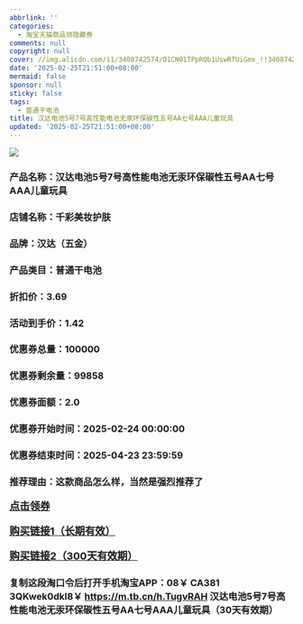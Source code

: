 ```yaml
---
abbrlink: ''
categories:
  - 淘宝天猫商品领隐藏券
comments: null
copyright: null
cover: //img.alicdn.com/i1/3408742574/O1CN01TPpRQb1UswRTUiGmx_!!3408742574.jpg
date: '2025-02-25T21:51:00+08:00'
mermaid: false
sponsor: null
sticky: false
tags:
  - 普通干电池
title: 汉达电池5号7号高性能电池无汞环保碳性五号AA七号AAA儿童玩具
updated: '2025-02-25T21:51:00+08:00'
--- 
```


![](//img.alicdn.com/i1/3408742574/O1CN01TPpRQb1UswRTUiGmx_!!3408742574.jpg)

### 产品名称：汉达电池5号7号高性能电池无汞环保碳性五号AA七号AAA儿童玩具
### 店铺名称：千彩美妆护肤
### 品牌：汉达（五金）
### 产品类目：普通干电池
### 折扣价：3.69
### 活动到手价：1.42
### 优惠券总量：100000
### 优惠券剩余量：99858
### 优惠券面额：2.0
### 优惠券开始时间：2025-02-24 00:00:00	
### 优惠券结束时间：2025-04-23 23:59:59	
### 推荐理由：这款商品怎么样，当然是强烈推荐了

<p style="font-size: 18px; font-weight: bold;">
  <a href="这款商品太牛了！销售太火爆以至于没有设置" target="_blank">点击领券</a>
</p>
<p style="font-size: 18px; font-weight: bold;">
  <a href="https://s.click.taobao.com/t?e=m%3D2%26s%3Djl0SN4Ao3P5w4vFB6t2Z2ueEDrYVVa64LKpWJ%2Bin0XLjf2vlNIV67kkfnVn6TwKdNq%2BDna%2F8eQf3ID%2FV1RqsF4wnCJeELi4I%2FIEn%2BS1IjHAB0ghlTd7WlZVm%2FOAUUFw71qrpxiwMoCNxc1AtbZGVS5O4bNdv7AvqdLgoabLT8I4LZMqoQW%2BfuB6GmlJyRiVTKWqBM3KCg2VkZATTSU%2Bh5NfudTp7CYc7lSdoMC8oGFDh2xKPW%2FAxkT2aiVSFNfvmZl5861DN4BWPgysBSxHfUOXVLEPDWL245tOo4vjX2FuFtOmnm0MOMiGFCzYOOqAQ" target="_blank">购买链接1（长期有效）</a>
</p>
<p style="font-size: 18px; font-weight: bold;">
  <a href="https://s.click.taobao.com/Qj16TNs" target="_blank">购买链接2（300天有效期）</a>
</p>

### 复制这段淘口令后打开手机淘宝APP：08￥ CA381 3QKwek0dkl8￥ https://m.tb.cn/h.TugvRAH  汉达电池5号7号高性能电池无汞环保碳性五号AA七号AAA儿童玩具（30天有效期）
